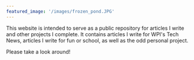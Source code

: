```yaml
---
featured_image: '/images/frozen_pond.JPG'
---
```


This website is intended to serve as a public repository for articles I write and other projects I complete.
It contains articles I write for WPI's Tech News, articles I write for fun or school, as well as the odd personal project. 

Please take a look around!
